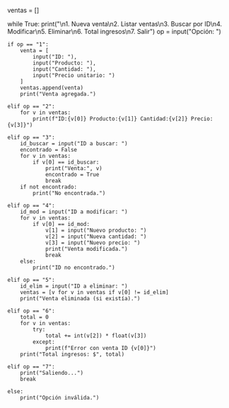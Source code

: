 ventas = []

while True:
    print("\n1. Nueva venta\n2. Listar ventas\n3. Buscar por ID\n4. Modificar\n5. Eliminar\n6. Total ingresos\n7. Salir")
    op = input("Opción: ")

    if op == "1":
        venta = [
            input("ID: "),
            input("Producto: "),
            input("Cantidad: "),
            input("Precio unitario: ")
        ]
        ventas.append(venta)
        print("Venta agregada.")
    
    elif op == "2":
        for v in ventas:
            print(f"ID:{v[0]} Producto:{v[1]} Cantidad:{v[2]} Precio:{v[3]}")
    
    elif op == "3":
        id_buscar = input("ID a buscar: ")
        encontrado = False
        for v in ventas:
            if v[0] == id_buscar:
                print("Venta:", v)
                encontrado = True
                break
        if not encontrado:
            print("No encontrada.")
    
    elif op == "4":
        id_mod = input("ID a modificar: ")
        for v in ventas:
            if v[0] == id_mod:
                v[1] = input("Nuevo producto: ")
                v[2] = input("Nueva cantidad: ")
                v[3] = input("Nuevo precio: ")
                print("Venta modificada.")
                break
        else:
            print("ID no encontrado.")
    
    elif op == "5":
        id_elim = input("ID a eliminar: ")
        ventas = [v for v in ventas if v[0] != id_elim]
        print("Venta eliminada (si existía).")
    
    elif op == "6":
        total = 0
        for v in ventas:
            try:
                total += int(v[2]) * float(v[3])
            except:
                print(f"Error con venta ID {v[0]}")
        print("Total ingresos: $", total)
    
    elif op == "7":
        print("Saliendo...")
        break

    else:
        print("Opción inválida.")
